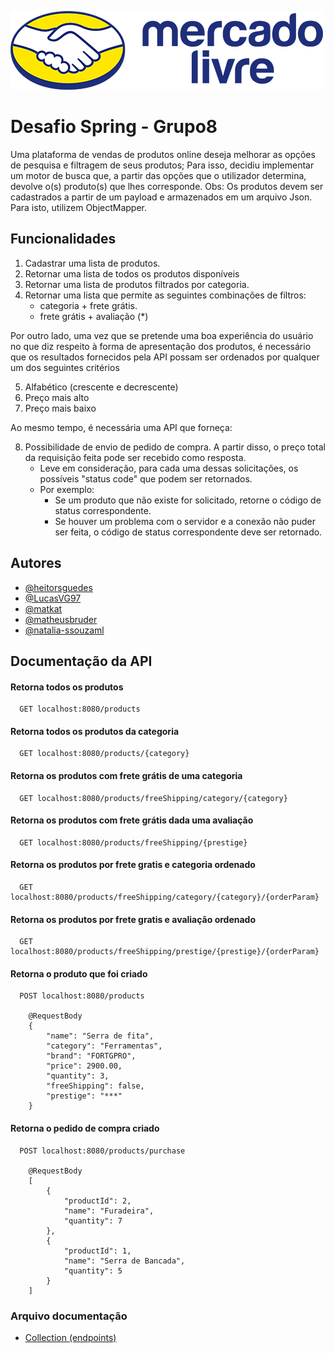 ![Logo](src/main/resources/meli.png)

# Desafio Spring - Grupo8

Uma plataforma de vendas de produtos online deseja melhorar as opções de pesquisa e
filtragem de seus produtos; Para isso, decidiu implementar um motor de busca que, a
partir das opções que o utilizador determina, devolve o(s) produto(s) que lhes
corresponde. Obs: Os produtos devem ser cadastrados a partir de um payload e
armazenados em um arquivo Json. Para isto, utilizem ObjectMapper.

## Funcionalidades

1. Cadastrar uma lista de produtos.
2. Retornar uma lista de todos os produtos disponíveis
3. Retornar uma lista de produtos filtrados por categoria.
4. Retornar uma lista que permite as seguintes combinações de filtros:
    - categoria + frete grátis.
    - frete grátis + avaliação (*)

Por outro lado, uma vez que se pretende uma boa experiência do usuário no que diz
respeito à forma de apresentação dos produtos, é necessário que os resultados
fornecidos pela API possam ser ordenados por qualquer um dos seguintes critérios

5. Alfabético (crescente e decrescente)
6. Preço mais alto
7. Preço mais baixo

Ao mesmo tempo, é necessária uma API que forneça:

8. Possibilidade de envio de pedido de compra. A partir disso, o preço total da
   requisição feita pode ser recebido como resposta.
    - Leve em consideração, para cada uma dessas solicitações, os possíveis
      "status code" que podem ser retornados.
    - Por exemplo:
        - Se um produto que não existe for solicitado, retorne o código de
          status correspondente.
        - Se houver um problema com o servidor e a conexão não puder ser
          feita, o código de status correspondente deve ser retornado.

## Autores

- [@heitorsguedes](https://www.github.com/heitorsguedes)
- [@LucasVG97](https://www.github.com/LucasVG97)
- [@matkat](https://www.github.com/matkaf)
- [@matheusbruder](https://www.github.com/matheusbruder)
- [@natalia-ssouzaml](https://www.github.com/natalia-ssouzaml)

## Documentação da API

#### Retorna todos os produtos

```http
  GET localhost:8080/products
```

#### Retorna todos os produtos da categoria

```http
  GET localhost:8080/products/{category}
```

#### Retorna os produtos com frete grátis de uma categoria

```http
  GET localhost:8080/products/freeShipping/category/{category}
```

#### Retorna os produtos com frete grátis dada uma avaliação

```http
  GET localhost:8080/products/freeShipping/{prestige}
```

#### Retorna os produtos por frete gratis e categoria ordenado

```http
  GET localhost:8080/products/freeShipping/category/{category}/{orderParam}
```

#### Retorna os produtos por frete gratis e avaliação ordenado

```http
  GET localhost:8080/products/freeShipping/prestige/{prestige}/{orderParam}
```

#### Retorna o produto que foi criado

```http
  POST localhost:8080/products

    @RequestBody
    {
        "name": "Serra de fita",
        "category": "Ferramentas",
        "brand": "FORTGPRO",
        "price": 2900.00,
        "quantity": 3,
        "freeShipping": false,
        "prestige": "***"
    }
```

#### Retorna o pedido de compra criado

```http
  POST localhost:8080/products/purchase

    @RequestBody
    [
        {
            "productId": 2,
            "name": "Furadeira",
            "quantity": 7
        },
        {
            "productId": 1,
            "name": "Serra de Bancada",
            "quantity": 5
        }
    ]
```

### Arquivo documentação 

- [Collection (endpoints)](endpoints-collection.har)
